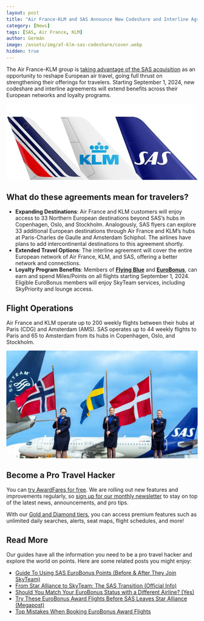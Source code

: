 ```yaml
---
layout: post
title: "Air France-KLM and SAS Announce New Codeshare and Interline Agreements"
category: [News]
tags: [SAS, Air France, KLM]
author: Germán
image: /assets/img/af-klm-sas-codeshare/cover.webp
hidden: true
---
```


The Air France-KLM group is [taking advantage of the SAS acquisition](https://blog.awardfares.com/sas-acquisition/) as an opportunity to reshape European air travel, going full thrust on strengthening their offerings for travelers. Starting September 1, 2024, new codeshare and interline agreements will extend benefits across their European networks and loyalty programs.

<img src="../assets/img/af-klm-sas-codeshare/afklsascodeshare.webp" alt="." />

## What do these agreements mean for travelers?

* **Expanding Destinations**: Air France and KLM customers will enjoy access to 33 Northern European destinations beyond SAS’s hubs in Copenhagen, Oslo, and Stockholm. Analogously, SAS flyers can explore 33 additional European destinations through Air France and KLM’s hubs at Paris-Charles de Gaulle and Amsterdam Schiphol. The airlines have plans to add intercontinental destinations to this agreement shortly.
* **Extended Travel Options**: The interline agreement will cover the entire European network of Air France, KLM, and SAS, offering a better network and connections.
* **Loyalty Program Benefits**: Members of [**Flying Blue**](https://awardfares.com/search?..;z:flyingblue) and [**EuroBonus**](https://awardfares.com/search?..;z:sas), can earn and spend Miles/Points on all flights starting September 1, 2024. Eligible EuroBonus members will enjoy SkyTeam services, including SkyPriority and lounge access.

## Flight Operations

Air France and KLM operate up to 200 weekly flights between their hubs at Paris (CDG) and Amsterdam (AMS). SAS operates up to 44 weekly flights to Paris and 65 to Amsterdam from its hubs in Copenhagen, Oslo, and Stockholm.

<img src="../assets/img/af-klm-sas-codeshare/sas-skyteam.webp" alt="." />

## Become a Pro Travel Hacker

You can [try AwardFares for free](https://awardfares.com/). We are rolling out new features and improvements regularly, so [sign up for our monthly newsletter](https://awardfares.com/newsletter) to stay on top of the latest news, announcements, and pro tips.

With our [Gold and Diamond tiers](https://awardfares.com/pricing), you can access premium features such as unlimited daily searches, alerts, seat maps, flight schedules, and more!

## Read More

Our guides have all the information you need to be a pro travel hacker and explore the world on points. Here are some related posts you might enjoy:

- [Guide To Using SAS EuroBonus Points (Before & After They Join SkyTeam)](https://blog.awardfares.com/eurobonus-guide/)
- [From Star Alliance to SkyTeam: The SAS Transition (Official Info)](https://blog.awardfares.com/sas-transition-to-skyteam/)
- [Should You Match Your EuroBonus Status with a Different Airline? (Yes)](https://blog.awardfares.com/eurobonus-status-match/)
- [Try These EuroBonus Award Flights Before SAS Leaves Star Alliance (Megapost)](https://blog.awardfares.com/eurobonus-star-alliance-awards/)
- [Top Mistakes When Booking EuroBonus Award Flights](https://blog.awardfares.com/top-mistakes-eurobonus/)